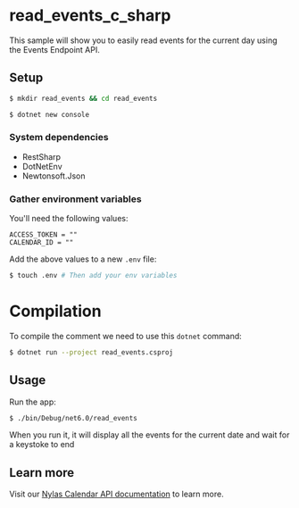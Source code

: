 # read_events_c_sharp

This sample will show you to easily read events for the current day using the Events Endpoint API.

## Setup

```bash
$ mkdir read_events && cd read_events

$ dotnet new console
```

### System dependencies

- RestSharp
- DotNetEnv
- Newtonsoft.Json

### Gather environment variables

You'll need the following values:

```text
ACCESS_TOKEN = ""
CALENDAR_ID = ""
```

Add the above values to a new `.env` file:

```bash
$ touch .env # Then add your env variables
```

# Compilation

To compile the comment we need to use this `dotnet` command:

```bash
$ dotnet run --project read_events.csproj
```

## Usage

Run the app:

```bash
$ ./bin/Debug/net6.0/read_events
```

When you run it, it will display all the events for the current date and wait for a keystoke to end


## Learn more

Visit our [Nylas Calendar API documentation](https://developer.nylas.com/docs/connectivity/calendar/) to learn more.

